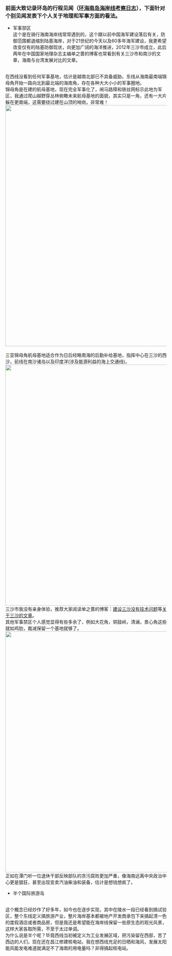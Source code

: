 <!-- 
.. link: 
.. description: 
.. tags: travel
.. date: 2014/05/02 09:40:29
.. title: hainan island postcript(环海南岛海岸线之后记)
.. slug: hainan-island-postcript
-->

### 前面大致记录环岛的行程见闻（<a href="http://zhukite.github.io/posts/cycle-hainan-island.html" target="_blank">环海南岛海岸线考察日志</a>），下面针对个别见闻发表下个人关于地理和军事方面的看法。

 -  军事禁区
    <br/>
 这个是在骑行海南海岸线常常遇到的，这个跟以前中国海军建设落后有关，防御范围都退缩到陆基海岸，对于21世纪的今天以及60多年海军建设，我更希望改变仅有的陆基防御现状，向更加广阔的海洋推进，2012年三沙市成立，此后两年在中国国家地理杂志主编单之蔷的博客也常看到有关三沙市和南沙的文章，海南与台湾发展对比的文章。
 <br/>
  在西线没看到任何军事基地，估计是越南北部已不具备威胁。东线从海南最南端锦母角开始一路向北到最北端的海南角，存在各种大大小小的军事圈地。
  <!-- TEASER_END -->
  <br/>
   锦母角是在建的航母基地，现在完全军事化了，闸马路障和铁丝网标示此地为军区，我通过爬山越野穿丛林俯瞰未来航母基地的面貌，其实只是一角，还有一大片躲在更南端，这需要绕过建在山顶的哨岗，非常难！
    <br/>
 <img src="http://ww4.sinaimg.cn/mw1024/67804861gw1eg09f9ssx1j218g0p00yy.jpg" width="750"/>
<br/>

<br/>
  三亚锦母角航母基地适合作为日后经略南海的后勤补给基地，指挥中心在三沙的西沙，前线在南沙诸岛以及印度洋(涉及能源利益的海上交通线)。
  <br/>
 <img src="http://ww4.sinaimg.cn/large/67804861gw1eg0a1hk9qpj218g0p013x.jpg" width="750"/>
<br/>
  三沙市我没有亲身体验，推荐大家阅读单之蔷的博客：<a href="http://blog.sina.com.cn/s/blog_48bb0d010102e6y5.html" target="_blank">建设三沙没有技术问题</a>等<a href="http://control.blog.sina.com.cn/search/search.php?uid=1220218113&page=1&keyword=%E4%B8%89%E6%B2%99" target="_blank">关于三沙的文章</a>。
<br/>其他军事禁区个人感觉显得有些多余了，例如大花角，铜鼓岭，清澜，景心角这些就如鸡肋，裁减保留一个基地就够了。
 <br/>
 <img src="http://ww3.sinaimg.cn/mw1024/67804861gw1eg09farbrvj218g0p07at.jpg" width="750"/>
<br/>
正如在潭门听一位退休干部反映部队的贪污腐败更加严重，像海南远离中央政治中心更是猖狂，甚至出现变卖汽油柴油和装备，估计是想钱想疯了。
  
    
 -  半个国际旅游岛
<br/>
这个概念已经炒作了好多年，如今也在逐步实现，其中在陵水一段已经看到搞试验区，整个东线定义搞旅游产业，整片海岸基本都被地产开发商承包下来搞起清一色的度假酒店或者商品房，但是我还是希望能在海岸线保留一些原生态的观光风景，这样大家各取所需，不至于太过单调。
<br/>
为什么说是半个呢？毕竟西线当初被定义为工业发展区域，把污染留在西部，苦了西边的人们，现在还在昌江修建核电站，我在想西线充足的日晒和海风，发展太阳能风能发电难道就满足不了海南的用电量吗？非得搞起核电站。